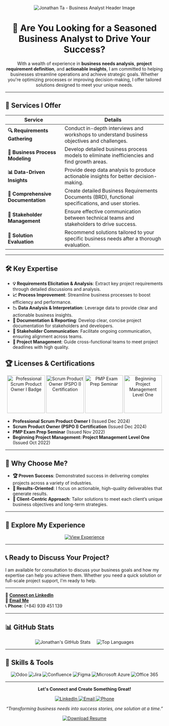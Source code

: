 <!-- Add a Custom Banner Image, Centered -->
<p align="center">
  <img 
    src="https://github.com/taanhluan/JonathanTa/blob/f351209a3b7b2a9fc10db5087680251581c13bf5/Jonathan%20TA-2.png?raw=true" 
    alt="Jonathan Ta - Business Analyst Header Image" 
    style="max-width: 100%; height: auto;" 
  />
</p>

<!-- Center the Header Text -->
<h1 align="center">🎯 Are You Looking for a Seasoned Business Analyst to Drive Your Success?</h1>

<p align="center">
  With a wealth of experience in <strong>business needs analysis</strong>, <strong>project requirement definition</strong>, and <strong>actionable insights</strong>, I am committed to helping businesses streamline operations and achieve strategic goals. Whether you're optimizing processes or improving decision-making, I offer tailored solutions designed to meet your unique needs.
</p>

---

## 🚀 **Services I Offer**

| **Service**                        | **Details**                                                                                     |
|------------------------------------|-------------------------------------------------------------------------------------------------|
| **🔍 Requirements Gathering**      | Conduct in-depth interviews and workshops to understand business objectives and challenges.     |
| **🔗 Business Process Modeling**    | Develop detailed business process models to eliminate inefficiencies and find growth areas.      |
| **📊 Data-Driven Insights**         | Provide deep data analysis to produce actionable insights for better decision-making.            |
| **📝 Comprehensive Documentation** | Create detailed Business Requirements Documents (BRD), functional specifications, and user stories. |
| **🤝 Stakeholder Management**       | Ensure effective communication between technical teams and stakeholders to drive success.        |
| **🔧 Solution Evaluation**          | Recommend solutions tailored to your specific business needs after a thorough evaluation.        |

---

## 🛠 **Key Expertise**

- **💡 Requirements Elicitation & Analysis**: Extract key project requirements through detailed discussions and analysis.
- **📈 Process Improvement**: Streamline business processes to boost efficiency and performance.
- **📉 Data Analysis & Interpretation**: Leverage data to provide clear and actionable business insights.
- **📝 Documentation & Reporting**: Develop clear, concise project documentation for stakeholders and developers.
- **💬 Stakeholder Communication**: Facilitate ongoing communication, ensuring alignment across teams.
- **📅 Project Management**: Guide cross-functional teams to meet project deadlines with high quality.

## 🏆 **Licenses & Certifications**

<p align="center">
  <img src="https://github.com/taanhluan/JonathanTa/blob/main/image.png?raw=true" alt="Professional Scrum Product Owner I Badge" width="120px" />
  <img src="https://via.placeholder.com/120" alt="Scrum Product Owner (PSPO I) Certification" width="120px" />
  <img src="https://via.placeholder.com/120" alt="PMP Exam Prep Seminar" width="120px" />
  <img src="https://via.placeholder.com/120" alt="Beginning Project Management Level One" width="120px" />
</p>

- **Professional Scrum Product Owner I** (Issued Dec 2024)
- **Scrum Product Owner (PSPO I) Certification** (Issued Dec 2024)
- **PMP Exam Prep Seminar** (Issued Nov 2022)
- **Beginning Project Management: Project Management Level One** (Issued Oct 2022)

---

## 🌟 **Why Choose Me?**

- **🏆 Proven Success**: Demonstrated success in delivering complex projects across a variety of industries.
- **🎯 Results-Oriented**: I focus on actionable, high-quality deliverables that generate results.
- **👥 Client-Centric Approach**: Tailor solutions to meet each client’s unique business objectives and long-term strategies.

---

## 💼 **Explore My Experience**

<p align="center">
  <a href="experience.html" target="_blank">
    <img src="https://img.shields.io/badge/-View%20Experience-FF5733?style=for-the-badge&logo=readme&logoColor=white" alt="View Experience">
  </a>
</p>

---

## 📞 **Ready to Discuss Your Project?**

I am available for consultation to discuss your business goals and how my expertise can help you achieve them. Whether you need a quick solution or full-scale project support, I'm ready to help.

---

💼 **[Connect on LinkedIn](https://www.linkedin.com/in/taanhluan/)**  
📧 **[Email Me](mailto:taanhluan@gmail.com)**  
📞 **Phone**: (+84) 939 451 139

---

## 📊 **GitHub Stats**

<div align="center" style="display: flex; justify-content: center; gap: 20px; flex-wrap: wrap;">
  <img 
    src="https://github-readme-stats.vercel.app/api?username=taanhluan&show_icons=true&theme=radical" 
    alt="Jonathan's GitHub Stats" 
    style="max-width: 100%; height: auto;" 
  />
  <img 
    src="https://github-readme-stats.vercel.app/api/top-langs/?username=taanhluan&layout=compact&theme=dark" 
    alt="Top Languages" 
    style="max-width: 100%; height: auto;" 
  />
</div>

---

## 🚀 **Skills & Tools**

<p align="center">
  <img src="https://img.shields.io/badge/-Odoo-77127B?style=flat-square&logo=odoo" alt="Odoo" />
  <img src="https://img.shields.io/badge/-Jira-0052CC?style=flat-square&logo=jira" alt="Jira" />
  <img src="https://img.shields.io/badge/-Confluence-172B4D?style=flat-square&logo=confluence" alt="Confluence" />
  <img src="https://img.shields.io/badge/-Figma-F24E1E?style=flat-square&logo=figma" alt="Figma" />
  <img src="https://img.shields.io/badge/-Azure-0089D6?style=flat-square&logo=microsoft-azure" alt="Microsoft Azure" />
  <img src="https://img.shields.io/badge/-Office_365-D83B01?style=flat-square&logo=microsoft-office" alt="Office 365" />
</p>

---

<p align="center">
  <b>Let's Connect and Create Something Great!</b>
</p>

<p align="center">
  <a href="https://www.linkedin.com/in/taanhluan/">
    <img src="https://img.shields.io/badge/-LinkedIn-0077B5?style=flat-square&logo=linkedin&logoColor=white" alt="LinkedIn">
  </a>
  <a href="mailto:taanhluan@gmail.com">
    <img src="https://img.shields.io/badge/-Email-D14836?style=flat-square&logo=gmail&logoColor=white" alt="Email">
  </a>
  <a href="tel:+84939451139">
    <img src="https://img.shields.io/badge/-Phone-34A853?style=flat-square&logo=whatsapp&logoColor=white" alt="Phone">
  </a>
</p>

<p align="center">
  <i>“Transforming business needs into success stories, one solution at a time.”</i>
</p>

<p align="center">
  <a href="https://github.com/taanhluan/JonathanTa/blob/main/Ta%20Anh%20Luan%20Resume.pdf" download>
    <img src="https://img.shields.io/badge/-Download_Resume-FF5733?style=for-the-badge&logo=download&logoColor=white" alt="Download Resume" />
  </a>
</p>
